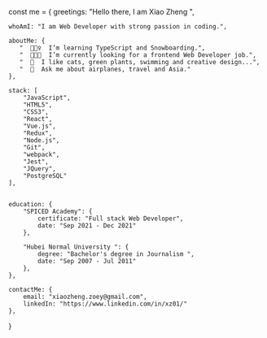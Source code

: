 

const me = {
    greetings: "Hello there, I am Xiao Zheng ",

    whoAmI: "I am Web Developer with strong passion in coding.",

    aboutMe: {
       "  🏄🏼‍♀️  I’m learning TypeScript and Snowboarding.",
       "  👩🏻‍💻  I’m currently looking for a frontend Web Developer job.",
       "  🌵  I like cats, green plants, swimming and creative design...",
       "  💬  Ask me about airplanes, travel and Asia."
    },

    stack: [
        "JavaScript",
        "HTML5",
        "CSS3",
        "React",
        "Vue.js",
        "Redux",
        "Node.js",
        "Git",
        "webpack",
        "Jest",
        "JQuery",
        "PostgreSQL"
    ],


    education: {
        "SPICED Academy": {
            certificate: "Full stack Web Developer",
            date: "Sep 2021 - Dec 2021"
        },
        
        "Hubei Normal University ": {
            degree: "Bachelor's degree in Journalism ",
            date: "Sep 2007 - Jul 2011"
        },
    },

    contactMe: {
        email: "xiaozheng.zoey@gmail.com",
        linkedIn: "https://www.linkedin.com/in/xz01/"
    },
}
